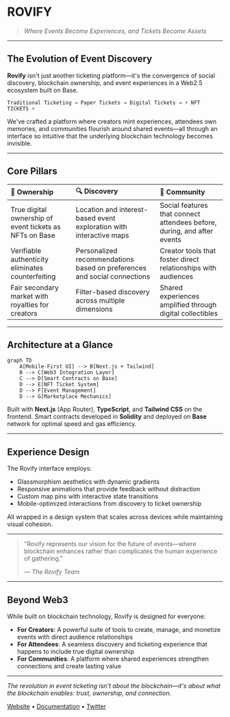 # ROVIFY

> *Where Events Become Experiences, and Tickets Become Assets*

---

## The Evolution of Event Discovery

**Rovify** isn't just another ticketing platform—it's the convergence of social discovery, blockchain ownership, and event experiences in a Web2.5 ecosystem built on Base.

```
Traditional Ticketing → Paper Tickets → Digital Tickets → ⚡ NFT TICKETS ⚡
```

We've crafted a platform where creators mint experiences, attendees own memories, and communities flourish around shared events—all through an interface so intuitive that the underlying blockchain technology becomes invisible.

---

## Core Pillars

| 💎 **Ownership** | 🔍 **Discovery** | 🤝 **Community** |
|:-----------------|:-----------------|:-----------------|
| True digital ownership of event tickets as NFTs on Base | Location and interest-based event exploration with interactive maps | Social features that connect attendees before, during, and after events |
| Verifiable authenticity eliminates counterfeiting | Personalized recommendations based on preferences and social connections | Creator tools that foster direct relationships with audiences |
| Fair secondary market with royalties for creators | Filter-based discovery across multiple dimensions | Shared experiences amplified through digital collectibles |

---

## Architecture at a Glance

```mermaid
graph TD
    A[Mobile-First UI] --> B[Next.js + Tailwind]
    B --> C[Web3 Integration Layer]
    C --> D[Smart Contracts on Base]
    D --> E[NFT Ticket System]
    D --> F[Event Management]
    D --> G[Marketplace Mechanics]
```

Built with **Next.js** (App Router), **TypeScript**, and **Tailwind CSS** on the frontend. Smart contracts developed in **Solidity** and deployed on **Base** network for optimal speed and gas efficiency.

---

## Experience Design

The Rovify interface employs:
- Glassmorphism aesthetics with dynamic gradients
- Responsive animations that provide feedback without distraction
- Custom map pins with interactive state transitions
- Mobile-optimized interactions from discovery to ticket ownership

All wrapped in a design system that scales across devices while maintaining visual cohesion.

---

> "Rovify represents our vision for the future of events—where blockchain enhances rather than complicates the human experience of gathering."
>
> *— The Rovify Team*

---

## Beyond Web3

While built on blockchain technology, Rovify is designed for everyone:

- **For Creators**: A powerful suite of tools to create, manage, and monetize events with direct audience relationships
- **For Attendees**: A seamless discovery and ticketing experience that happens to include true digital ownership
- **For Communities**: A platform where shared experiences strengthen connections and create lasting value

---

*The revolution in event ticketing isn't about the blockchain—it's about what the blockchain enables: trust, ownership, and connection.*

[Website](https://rovify.io) • [Documentation](https://docs.rovify.io) • [Twitter](https://twitter.com/rovify)

